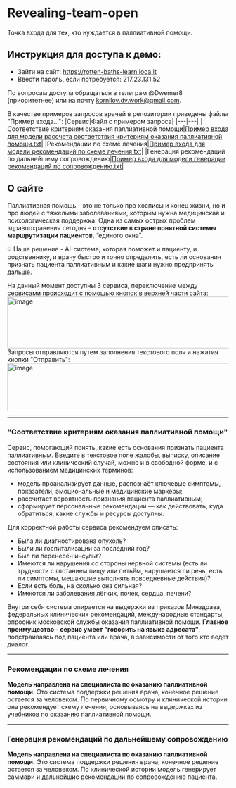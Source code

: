 # Revealing-team-open
Точка входа для тех, кто нуждается в паллиативной помощи.

## Инструкция для доступа к демо:
- Зайти на сайт: https://rotten-baths-learn.loca.lt
- Ввести пароль, если потребуется: 217.23.131.52

По вопросам доступа обращаться в телеграм @Dwemer8 (приоритетнее) или на почту kornilov.dv.work@gmail.com.

В качестве примеров запросов врачей в репозитории приведены файлы "Пример входа...":
|Сервис|Файл с примером запроса|
|---|---|
|Соответствие критериям оказания паллиативной помощи|[Пример входа для модели рассчета соответствия критериям оказания паллиативной помощи.txt](https://github.com/dwemer8/Revealing-team-open/blob/main/%D0%9F%D1%80%D0%B8%D0%BC%D0%B5%D1%80%20%D0%B2%D1%85%D0%BE%D0%B4%D0%B0%20%D0%B4%D0%BB%D1%8F%20%D0%BC%D0%BE%D0%B4%D0%B5%D0%BB%D0%B8%20%D1%80%D0%B0%D1%81%D1%81%D1%87%D0%B5%D1%82%D0%B0%20%D1%81%D0%BE%D0%BE%D1%82%D0%B2%D0%B5%D1%82%D1%81%D1%82%D0%B2%D0%B8%D1%8F%20%D0%BA%D1%80%D0%B8%D1%82%D0%B5%D1%80%D0%B8%D1%8F%D0%BC%20%D0%BE%D0%BA%D0%B0%D0%B7%D0%B0%D0%BD%D0%B8%D1%8F%20%D0%BF%D0%B0%D0%BB%D0%BB%D0%B8%D0%B0%D1%82%D0%B8%D0%B2%D0%BD%D0%BE%D0%B9%20%D0%BF%D0%BE%D0%BC%D0%BE%D1%89%D0%B8.txt)|
|Рекомендации по схеме лечения|[Пример входа для модели рекомендаций по схеме лечения.txt](https://github.com/dwemer8/Revealing-team-open/blob/main/%D0%9F%D1%80%D0%B8%D0%BC%D0%B5%D1%80%20%D0%B2%D1%85%D0%BE%D0%B4%D0%B0%20%D0%B4%D0%BB%D1%8F%20%D0%BC%D0%BE%D0%B4%D0%B5%D0%BB%D0%B8%20%D1%80%D0%B5%D0%BA%D0%BE%D0%BC%D0%B5%D0%BD%D0%B4%D0%B0%D1%86%D0%B8%D0%B9%20%D0%BF%D0%BE%20%D1%81%D1%85%D0%B5%D0%BC%D0%B5%20%D0%BB%D0%B5%D1%87%D0%B5%D0%BD%D0%B8%D1%8F.txt)|
|Генерация рекомендаций по дальнейшему сопровождению|[Пример входа для модели генерации рекомендаций по сопровождению.txt](https://github.com/dwemer8/Revealing-team-open/blob/main/%D0%9F%D1%80%D0%B8%D0%BC%D0%B5%D1%80%20%D0%B2%D1%85%D0%BE%D0%B4%D0%B0%20%D0%B4%D0%BB%D1%8F%20%D0%BC%D0%BE%D0%B4%D0%B5%D0%BB%D0%B8%20%D0%B3%D0%B5%D0%BD%D0%B5%D1%80%D0%B0%D1%86%D0%B8%D0%B8%20%D1%80%D0%B5%D0%BA%D0%BE%D0%BC%D0%B5%D0%BD%D0%B4%D0%B0%D1%86%D0%B8%D0%B9%20%D0%BF%D0%BE%20%D1%81%D0%BE%D0%BF%D1%80%D0%BE%D0%B2%D0%BE%D0%B6%D0%B4%D0%B5%D0%BD%D0%B8%D1%8E.txt)|

## О сайте
Паллиативная помощь - это не только про хосписы и конец жизни, но и про людей с тяжелыми заболеваниями, которым нужна медицинская и психологическая поддержка. Одна из самых острых проблем здравоохранения сегодня - **отсутствие в стране понятной системы маршрутизации пациентов**, “единого окна”.

💡 Наше решение - AI-система, которая поможет и пациенту, и родственнику, и врачу быстро и точно определить, есть ли основания признать пациента паллиативным и какие шаги нужно предпринять дальше.

На данный момент доступны 3 сервиса, переключение между сервисами происходит с помощью кнопок в верхней части сайта:
<img width="962" height="117" alt="image" src="https://github.com/user-attachments/assets/839c351b-9b78-44b0-aaed-efbc2e47e5d7" />
Запросы отправляются путем заполнения текстового поля и нажатия кнопки "Отправить":
<img width="1136" height="109" alt="image" src="https://github.com/user-attachments/assets/f91b8c4b-fedc-4eb7-bb80-29bebfa5c57e" />

---------------------------------------------------------

### "Соответствие критериям оказания паллиативной помощи"
Cервис, помогающий понять, какие есть основания признать пациента паллиативным. Введите в текстовое поле жалобы, выписку, описание состояния или клинический случай, можно и в свободной форме, и с использованием медицинских терминов:
- модель проанализирует данные, распознаёт ключевые симптомы, показатели, эмоциональные и медицинские маркеры;
- рассчитает вероятность признания пациента паллиативным;
- сформирует персональные рекомендации — как действовать, куда обратиться, какие службы и ресурсы доступны.

Для корректной работы сервиса рекомендуем описать:
  - Была ли диагностирована опухоль? 
  - Были ли госпитализации за последний год?
  - Был ли перенесён инсульт?
  - Имеются ли нарушения со стороны нервной системы (есть ли трудности с глотанием пищу или питьём, нарушается ли речь, есть ли симптомы, мешающие выполнять повседневные действия)?
  - Если есть боль, на сколько она сильная?
  - Имеются ли заболевания лёгких, почек, сердца, печени?

Внутри себя система опирается на выдержки из приказов Минздрава, федеральных клинических рекомендаций, международные стандарты, опросник московской службы оказания паллиативной помощи. **Главное преимущество - сервис умеет “говорить на языке адресата”**, подстраиваясь под пациента или врача, в зависимости от того кто ведет диалог.

---------------------------------------------------------

### Рекомендации по схеме лечения
**Модель направлена на специалиста по оказанию паллиативной помощи.** Это система поддержки решения врача, конечное решение остается за человеком. По первичному осмотру и клинической истории она рекомендует схему лечения, основываясь на выдержках из учебников по оказанию паллиативной помощи. 

---------------------------------------------------------

### Генерация рекомендаций по дальнейшему сопровождению
**Модель направлена на специалиста по оказанию паллиативной помощи.** Это система поддержки решения врача, конечное решение остается за человеком. По клинической истории модель генерирует саммари и дальнейшие рекомендации по сопровождению пациента.



  

